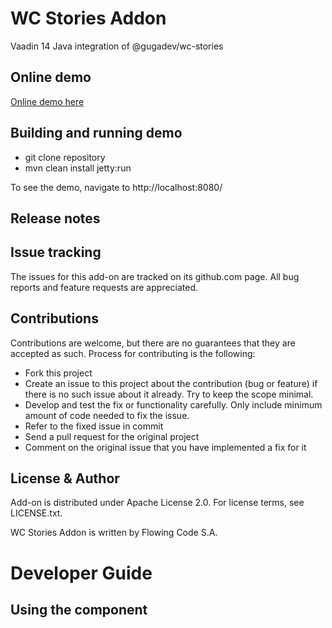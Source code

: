 # WC Stories Addon

Vaadin 14 Java integration of @gugadev/wc-stories

## Online demo

[Online demo here]()

## Building and running demo

- git clone repository
- mvn clean install jetty:run

To see the demo, navigate to http://localhost:8080/

## Release notes


## Issue tracking

The issues for this add-on are tracked on its github.com page. All bug reports and feature requests are appreciated. 

## Contributions

Contributions are welcome, but there are no guarantees that they are accepted as such. Process for contributing is the following:

- Fork this project
- Create an issue to this project about the contribution (bug or feature) if there is no such issue about it already. Try to keep the scope minimal.
- Develop and test the fix or functionality carefully. Only include minimum amount of code needed to fix the issue.
- Refer to the fixed issue in commit
- Send a pull request for the original project
- Comment on the original issue that you have implemented a fix for it

## License & Author

Add-on is distributed under Apache License 2.0. For license terms, see LICENSE.txt.

WC Stories Addon is written by Flowing Code S.A.


# Developer Guide

## Using the component

